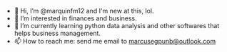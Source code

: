 - 👋 Hi, I’m @marquinfm12 and I'm new at this, lol.
- 👀 I’m interested in finances and business. 
- 🌱 I’m currently learning python data analysis and other softwares that helps business management.
- 📫 How to reach me: send me email to marcusegpunb@outlook.com
